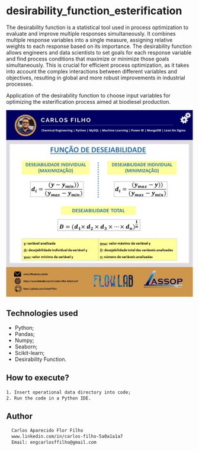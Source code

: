 # desirability_function_esterification

The desirability function is a statistical tool used in process optimization to evaluate and improve multiple responses simultaneously. It combines multiple response variables into a single measure, assigning relative weights to each response based on its importance. The desirability function allows engineers and data scientists to set goals for each response variable and find process conditions that maximize or minimize those goals simultaneously. This is crucial for efficient process optimization, as it takes into account the complex interactions between different variables and objectives, resulting in global and more robust improvements in industrial processes.

Application of the desirability function to choose input variables for optimizing the esterification process aimed at biodiesel production.


![FRONT](https://github.com/CarlosFFilho/desirability_function_esterification/blob/main/desirability_function.jpeg)


## Technologies used

  - Python;
  - Pandas;
  - Numpy;
  - Seaborn;
  - Scikit-learn;
  - Desirability Function.


## How to execute?

    1. Insert operational data directory into code;
    2. Run the code in a Python IDE.


## Author

      Carlos Aparecido Flor Filho
      www.linkedin.com/in/carlos-filho-5a0a1a1a7
      Email: engcarlosffilho@gmail.com
